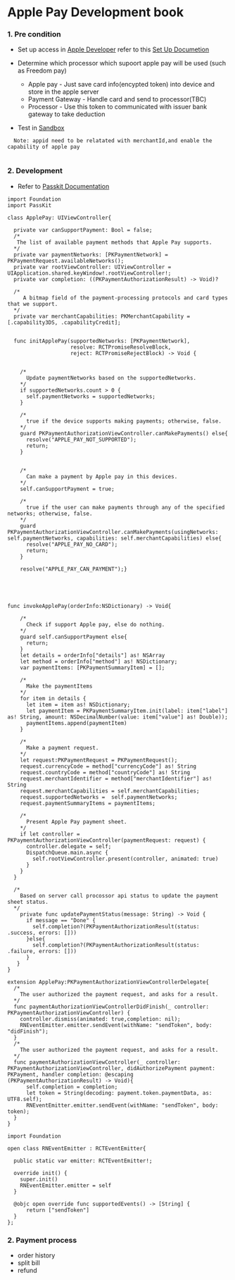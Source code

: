 
# Apple Pay Development book

### 1. Pre condition
   
- Set up access in [Apple Developer](https://developer.apple.com/account/resources/identifiers/list)
  refer to this [Set Up Documetion](https://developer.apple.com/documentation/passkit/apple_pay/setting_up_apple_pay) 
- Determine which processor which supoort apple pay will be used (such as Freedom pay)

  * Apple pay - Just save card info(encypted token) into device and store in the apple server
  * Payment Gateway - Handle card and send to processor(TBC)
  * Processor - Use this token to communicated with issuer bank gateway to take deduction

- Test in [Sandbox](https://developer.apple.com/apple-pay/sandbox-testing/)
```
  Note: appid need to be relatated with merchantId,and enable the capability of apple pay
   
```            
### 2. Development
- Refer to [Passkit Documentation](https://developer.apple.com/documentation/passkit/apple_pay)


```
import Foundation
import PassKit

class ApplePay: UIViewController{
  
  private var canSupportPayment: Bool = false;
  /*
   The list of available payment methods that Apple Pay supports.
  */
  private var paymentNetworks: [PKPaymentNetwork] = PKPaymentRequest.availableNetworks();
  private var rootViewController: UIViewController = UIApplication.shared.keyWindow!.rootViewController!;
  private var completion: ((PKPaymentAuthorizationResult) -> Void)?

  /*
     A bitmap field of the payment-processing protocols and card types that we support.
  */
  private var merchantCapabilities: PKMerchantCapability = [.capability3DS, .capabilityCredit];


  func initApplePay(supportedNetworks: [PKPaymentNetwork],
                    resolve: RCTPromiseResolveBlock,
                    reject: RCTPromiseRejectBlock) -> Void {


    /*
      Update paymentNetworks based on the supportedNetworks.
    */
    if supportedNetworks.count > 0 {
      self.paymentNetworks = supportedNetworks;
    }
    
    /*
      true if the device supports making payments; otherwise, false.
    */
    guard PKPaymentAuthorizationViewController.canMakePayments() else{
      resolve("APPLE_PAY_NOT_SUPPORTED");
      return;
    }
    
    
    /*
      Can make a payment by Apple pay in this devices.
    */
    self.canSupportPayment = true;

    /*
      true if the user can make payments through any of the specified networks; otherwise, false.
    */
    guard PKPaymentAuthorizationViewController.canMakePayments(usingNetworks: self.paymentNetworks, capabilities: self.merchantCapabilities) else{
      resolve("APPLE_PAY_NO_CARD");
      return;
    }
    
    resolve("APPLE_PAY_CAN_PAYMENT");}
  


  

func invokeApplePay(orderInfo:NSDictionary) -> Void{

    /*
      Check if support Apple pay, else do nothing.
    */
    guard self.canSupportPayment else{
      return;
    }
    let details = orderInfo["details"] as! NSArray
    let method = orderInfo["method"] as! NSDictionary;
    var paymentItems: [PKPaymentSummaryItem] = [];

    /*
      Make the paymentItems
    */
    for item in details {
      let item = item as! NSDictionary;
      let paymentItem = PKPaymentSummaryItem.init(label: item["label"] as! String, amount: NSDecimalNumber(value: item["value"] as! Double));
      paymentItems.append(paymentItem)
    }

    /*
      Make a payment request.
    */
    let request:PKPaymentRequest = PKPaymentRequest();
    request.currencyCode = method["currencyCode"] as! String
    request.countryCode = method["countryCode"] as! String
    request.merchantIdentifier = method["merchantIdentifier"] as! String
    request.merchantCapabilities = self.merchantCapabilities;
    request.supportedNetworks =  self.paymentNetworks;
    request.paymentSummaryItems = paymentItems;
    
    /*
      Present Apple Pay payment sheet.
    */
    if let controller = PKPaymentAuthorizationViewController(paymentRequest: request) {
      controller.delegate = self;
      DispatchQueue.main.async {
        self.rootViewController.present(controller, animated: true)
      }
    }
  }
  
  /*
    Based on server call procossor api status to update the payment sheet status.
  */
    private func updatePaymentStatus(message: String) -> Void {
      if message == "Done" {
        self.completion?(PKPaymentAuthorizationResult(status: .success, errors: []))
      }else{
        self.completion?(PKPaymentAuthorizationResult(status: .failure, errors: []))
      }
   }
}

extension ApplePay:PKPaymentAuthorizationViewControllerDelegate{
  /*
    The user authorized the payment request, and asks for a result.
  */
  func paymentAuthorizationViewControllerDidFinish(_ controller: PKPaymentAuthorizationViewController) {
    controller.dismiss(animated: true,completion: nil);
    RNEventEmitter.emitter.sendEvent(withName: "sendToken", body: "didFinish");
  }
  /*
    The user authorized the payment request, and asks for a result.
  */
  func paymentAuthorizationViewController(_ controller: PKPaymentAuthorizationViewController, didAuthorizePayment payment: PKPayment, handler completion: @escaping (PKPaymentAuthorizationResult) -> Void){
      self.completion = completion;
      let token = String(decoding: payment.token.paymentData, as: UTF8.self);
      RNEventEmitter.emitter.sendEvent(withName: "sendToken", body: token);
  }
}

```
```
import Foundation

open class RNEventEmitter : RCTEventEmitter{
  
  public static var emitter: RCTEventEmitter!;
  
  override init() {
    super.init()
    RNEventEmitter.emitter = self
  }
  
  @objc open override func supportedEvents() -> [String] {
      return ["sendToken"]
  }
};
```
### 2. Payment process
- order history
- split bill
- refund
